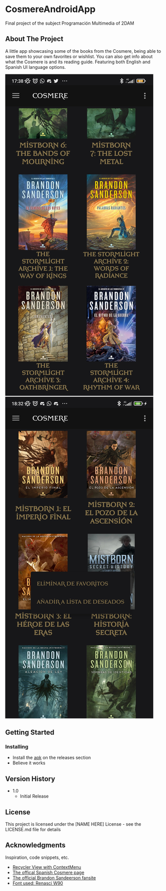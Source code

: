 # CosmereAndroidApp
Final project of the subject Programación Multimedia of 2DAM

## About The Project

A little app showcasing some of the books from the Cosmere, being able to save them to your own favorites or wishlist.
You can also get info about what the Cosmere is and its reading guide. Featuring both English and Spanish UI language options. 

![alt text](https://github.com/Domivat24/LibreriaAndroid/blob/master/Screenshots/Demo1.jpg?raw=true)
![alt text](https://github.com/Domivat24/LibreriaAndroid/blob/master/Screenshots/Demo2.jpg?raw=true)
## Getting Started

### Installing

* Install the [apk](https://github.com/Domivat24/LibreriaAndroid/releases) on the releases section
* Believe it works 

## Version History
* 1.0
    * Initial Release

## License

This project is licensed under the [NAME HERE] License - see the LICENSE.md file for details

## Acknowledgments

Inspiration, code snippets, etc.
* [Recycler View with ContextMenu](https://gist.github.com/shibbirweb/13f6b06ddd3f396a238fb7456a6cdbf9)
* [The offical Spanish Cosmere page](https://cosmere.es/)
* [The official Brandon Sandeerson fansite](https://www.17thshard.com/)
* [Font used: Renasci W90](https://www.onlinewebfonts.com/download/26d714cafce7dbc59b574d663e280f84)

